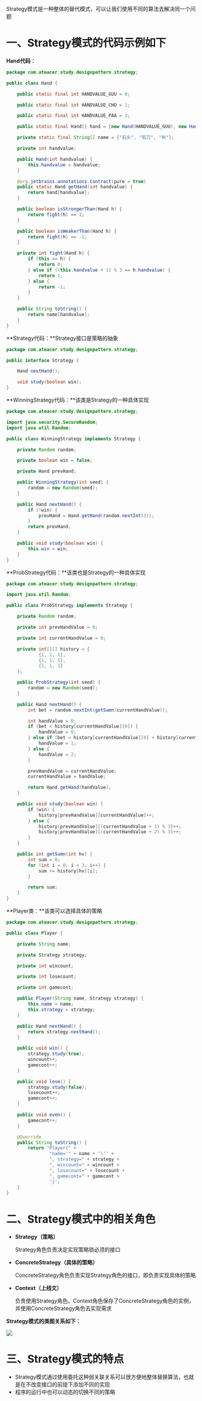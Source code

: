Strategy模式是一种整体的替代模式，可以让我们使用不同的算法去解决同一个问题

# 一、Strategy模式的代码示例如下

**Hand代码：**

```java
package com.ateacer.study.designpattern.strategy;

public class Hand {

    public static final int HANDVALUE_GUU = 0;

    public static final int HANDVALUE_CHO = 1;

    public static final int HANDVALUE_PAA = 2;

    public static final Hand[] hand = {new Hand(HANDVALUE_GUU), new Hand(HANDVALUE_CHO), new Hand(HANDVALUE_PAA)};

    private static final String[] name = {"石头", "剪刀", "布"};

    private int handvalue;

    public Hand(int handvalue) {
        this.handvalue = handvalue;
    }

    @org.jetbrains.annotations.Contract(pure = true)
    public static Hand getHand(int handvalue) {
        return hand[handvalue];
    }

    public boolean isStrongerThan(Hand h) {
        return fight(h) == 1;
    }

    public boolean isWeakerThan(Hand h) {
        return fight(h) == -1;
    }

    private int fight(Hand h) {
        if (this == h) {
            return 0;
        } else if ((this.handvalue + 1) % 3 == h.handvalue) {
            return 1;
        } else {
            return -1;
        }
    }

    public String toString() {
        return name[handvalue];
    }
}
```

**Strategy代码：**Strategy接口是策略的抽象

```java
package com.ateacer.study.designpattern.strategy;

public interface Strategy {

    Hand nextHand();

    void study(boolean win);
}
```

**WinningStrategy代码：**该类是Strategy的一种具体实现

```java
package com.ateacer.study.designpattern.strategy;

import java.security.SecureRandom;
import java.util.Random;

public class WinningStrategy implements Strategy {

    private Random random;

    private boolean win = false;

    private Hand prevHand;

    public WinningStrategy(int seed) {
        random = new Random(seed);
    }

    public Hand nextHand() {
        if (!win) {
            prevHand = Hand.getHand(random.nextInt(3));
        }
        return prevHand;
    }

    public void study(boolean win) {
        this.win = win;
    }
}
```

**ProbStrategy代码：**该类也是Strategy的一种具体实现

```java
package com.ateacer.study.designpattern.strategy;

import java.util.Random;

public class ProbStrategy implements Strategy {

    private Random random;

    private int prevHandValue = 0;

    private int currentHandValue = 0;

    private int[][] history = {
            {1, 1, 1},
            {1, 1, 1},
            {1, 1, 1}
    };

    public ProbStrategy(int seed) {
        random = new Random(seed);
    }

    public Hand nextHand() {
        int bet = random.nextInt(getSumn(currentHandValue));

        int handValue = 0;
        if (bet < history[currentHandValue][0]) {
            handValue = 0;
        } else if (bet < history[currentHandValue][0] + history[currentHandValue][1]) {
            handValue = 1;
        } else {
            handValue = 2;
        }

        prevHandValue = currentHandValue;
        currentHandValue = handValue;

        return Hand.getHand(handValue);
    }

    public void study(boolean win) {
        if (win) {
            history[prevHandValue][currentHandValue]++;
        } else {
            history[prevHandValue][(currentHandValue + 1) % 3]++;
            history[prevHandValue][(currentHandValue + 2) % 3]++;
        }
    }

    public int getSumn(int hv) {
        int sum = 0;
        for (int i = 0; i < 3; i++) {
            sum += history[hv][i];
        }

        return sum;
    }
}
```

**Player类：**该类可以选择具体的策略

```java
package com.ateacer.study.designpattern.strategy;

public class Player {

    private String name;

    private Strategy strategy;

    private int wincount;

    private int losecount;

    private int gamecont;

    public Player(String name, Strategy strategy) {
        this.name = name;
        this.strategy = strategy;
    }

    public Hand nextHand() {
        return strategy.nextHand();
    }

    public void win() {
        strategy.study(true);
        wincount++;
        gamecont++;
    }

    public void lose() {
        strategy.study(false);
        losecount++;
        gamecont++;
    }

    public void even() {
        gamecont++;
    }

    @Override
    public String toString() {
        return "Player{" +
                "name='" + name + '\'' +
                ", strategy=" + strategy +
                ", wincount=" + wincount +
                ", losecount=" + losecount +
                ", gamecont=" + gamecont +
                '}';
    }
}
```

# 二、Strategy模式中的相关角色

- **Strategy（策略）**

  Strategy角色负责决定实现策略锁必须的接口

- **ConcreteStrategy（具体的策略）**

  ConcreteStrategy角色负责实现Strategy角色的接口，即负责实现具体的策略

- **Context（上线文）**

  负责使用Strategy角色。Context角色保存了ConcreteStrategy角色的实例，并使用ConcreteStrategy角色去实现需求

**Strategy模式的类图关系如下：**

![](C:\Users\Administrator\Desktop\ZooKeeper学习\Strategy模式类关系图.png)

# 三、Strategy模式的特点

- Strategy模式通过使用委托这种弱关联关系可以很方便地整体替换算法，也就是在不改变接口的前提下添加不同的实现
- 程序的运行中也可以动态的切换不同的策略